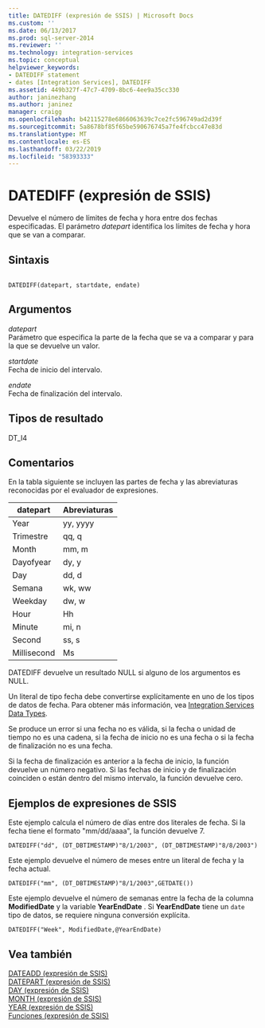 ```yaml
---
title: DATEDIFF (expresión de SSIS) | Microsoft Docs
ms.custom: ''
ms.date: 06/13/2017
ms.prod: sql-server-2014
ms.reviewer: ''
ms.technology: integration-services
ms.topic: conceptual
helpviewer_keywords:
- DATEDIFF statement
- dates [Integration Services], DATEDIFF
ms.assetid: 449b327f-47c7-4709-8bc6-4ee9a35cc330
author: janinezhang
ms.author: janinez
manager: craigg
ms.openlocfilehash: b42115278e6866063639c7ce2fc596749ad2d39f
ms.sourcegitcommit: 5a8678bf85f65be590676745a7fe4fcbcc47e83d
ms.translationtype: MT
ms.contentlocale: es-ES
ms.lasthandoff: 03/22/2019
ms.locfileid: "58393333"
---
```

# <a name="datediff-ssis-expression"></a>DATEDIFF (expresión de SSIS)
  Devuelve el número de límites de fecha y hora entre dos fechas especificadas. El parámetro *datepart* identifica los límites de fecha y hora que se van a comparar.  
  
## <a name="syntax"></a>Sintaxis  
  
```  
  
DATEDIFF(datepart, startdate, endate)  
```  
  
## <a name="arguments"></a>Argumentos  
 *datepart*  
 Parámetro que especifica la parte de la fecha que se va a comparar y para la que se devuelve un valor.  
  
 *startdate*  
 Fecha de inicio del intervalo.  
  
 *endate*  
 Fecha de finalización del intervalo.  
  
## <a name="result-types"></a>Tipos de resultado  
 DT_I4  
  
## <a name="remarks"></a>Comentarios  
 En la tabla siguiente se incluyen las partes de fecha y las abreviaturas reconocidas por el evaluador de expresiones.  
  
|datepart|Abreviaturas|  
|--------------|-------------------|  
|Year|yy, yyyy|  
|Trimestre|qq, q|  
|Month|mm, m|  
|Dayofyear|dy, y|  
|Day|dd, d|  
|Semana|wk, ww|  
|Weekday|dw, w|  
|Hour|Hh|  
|Minute|mi, n|  
|Second|ss, s|  
|Millisecond|Ms|  
  
 DATEDIFF devuelve un resultado NULL si alguno de los argumentos es NULL.  
  
 Un literal de tipo fecha debe convertirse explícitamente en uno de los tipos de datos de fecha. Para obtener más información, vea [Integration Services Data Types](../data-flow/integration-services-data-types.md).  
  
 Se produce un error si una fecha no es válida, si la fecha o unidad de tiempo no es una cadena, si la fecha de inicio no es una fecha o si la fecha de finalización no es una fecha.  
  
 Si la fecha de finalización es anterior a la fecha de inicio, la función devuelve un número negativo. Si las fechas de inicio y de finalización coinciden o están dentro del mismo intervalo, la función devuelve cero.  
  
## <a name="ssis-expression-examples"></a>Ejemplos de expresiones de SSIS  
 Este ejemplo calcula el número de días entre dos literales de fecha. Si la fecha tiene el formato "mm/dd/aaaa", la función devuelve 7.  
  
```  
DATEDIFF("dd", (DT_DBTIMESTAMP)"8/1/2003", (DT_DBTIMESTAMP)"8/8/2003")  
```  
  
 Este ejemplo devuelve el número de meses entre un literal de fecha y la fecha actual.  
  
```  
DATEDIFF("mm", (DT_DBTIMESTAMP)"8/1/2003",GETDATE())  
```  
  
 Este ejemplo devuelve el número de semanas entre la fecha de la columna **ModifiedDate** y la variable **YearEndDate** . Si **YearEndDate** tiene un `date` tipo de datos, se requiere ninguna conversión explícita.  
  
```  
DATEDIFF("Week", ModifiedDate,@YearEndDate)  
```  
  
## <a name="see-also"></a>Vea también  
 [DATEADD &#40;expresión de SSIS&#41;](dateadd-ssis-expression.md)   
 [DATEPART &#40;expresión de SSIS&#41;](datepart-ssis-expression.md)   
 [DAY &#40;expresión de SSIS&#41;](day-ssis-expression.md)   
 [MONTH &#40;expresión de SSIS&#41;](month-ssis-expression.md)   
 [YEAR &#40;expresión de SSIS&#41;](year-ssis-expression.md)   
 [Funciones &#40;expresión de SSIS&#41;](functions-ssis-expression.md)  
  
  
